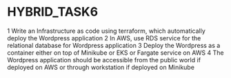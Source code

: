 # HYBRID_TASK6
1 Write an Infrastructure as code using terraform, which automatically deploy the Wordpress application
2 In AWS, use RDS service for the relational database for Wordpress application
3 Deploy the Wordpress as a container either on top of Minikube or EKS or Fargate service on AWS
4 The Wordpress application should be accessible from the public world if deployed on AWS or through workstation if deployed on Minikube
